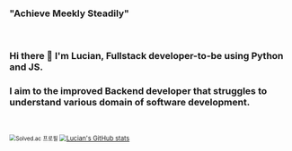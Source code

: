 ### "Achieve Meekly Steadily"

​    

### Hi there 👋 I'm Lucian, Fullstack developer-to-be using Python and JS. 

### I aim to the improved Backend developer that struggles to understand various domain of software development.

​    

<!--
**veluminous/veluminous** is a ✨ _special_ ✨ repository because its `README.md` (this file) appears on your GitHub profile.

Here are some ideas to get you started:

- 🔭 I’m currently working on ...
- 🌱 I’m currently learning ...
- 👯 I’m looking to collaborate on ...
- 🤔 I’m looking for help with ...
- 💬 Ask me about ...
- 📫 How to reach me: ...
- 😄 Pronouns: ...
- ⚡ Fun fact: ...
-->

[<img src="http://mazassumnida.wtf/api/v2/generate_badge?boj=sungyoon606" alt="Solved.ac
프로필" align="left" style="zoom: 70%;" />](https://solved.ac/sungyoon606)

[<img src="https://github-readme-stats.vercel.app/api?username=veluminous&hide=stars,issues&show_icons=true" alt="Lucian's GitHub stats" style="zoom:80%;" />](https://github.com/anuraghazra/github-readme-stats)

